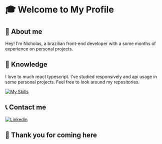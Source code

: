 # 🎓 Welcome to My Profile

## 🧑 About me

Hey! I'm Nicholas, a brazilian front-end developer with a some months of experience on personal projects.

## 🧠 Knowledge

I love to much react typescript.
I've studied responsively and api usage in some personal projects. Feel free to look around my repositories.

[![My Skills](https://skillicons.dev/icons?i=react,vscode,md,nextjs)](https://skillicons.dev)

## 📞 Contact me

[![Linkedin](https://skillicons.dev/icons?i=linkedin,twitter,instagram)](https://linktr.ee/nicholas_goes)

## 👋 Thank you for coming here
